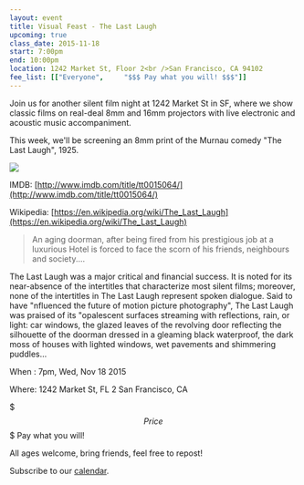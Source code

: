 ```yaml
---
layout: event
title: Visual Feast - The Last Laugh
upcoming: true
class_date: 2015-11-18
start: 7:00pm
end: 10:00pm
location: 1242 Market St, Floor 2<br />San Francisco, CA 94102
fee_list: [["Everyone", 	"$$$ Pay what you will! $$$"]]
---
```


Join us for another silent film night at 1242 Market St in SF, where we show classic films on real-deal 8mm and 16mm projectors with live electronic and acoustic music accompaniment.

This week, we'll be screening an 8mm print of the Murnau comedy "The Last Laugh", 1925.

![](https://upload.wikimedia.org/wikipedia/en/0/0c/Lastlaughposter.jpg)

IMDB: [http://www.imdb.com/title/tt0015064/](http://www.imdb.com/title/tt0015064/)

Wikipedia: [https://en.wikipedia.org/wiki/The_Last_Laugh](https://en.wikipedia.org/wiki/The_Last_Laugh)

> An aging doorman, after being fired from his prestigious job at a luxurious Hotel is forced to face the scorn of his friends, neighbours and society....

The Last Laugh was a major critical and financial success.  It is noted for its near-absence of the intertitles that characterize most silent films; moreover, none of the intertitles in The Last Laugh represent spoken dialogue. Said to have "nfluenced the future of motion picture photography", The Last Laugh was praised of its "opalescent surfaces streaming with reflections, rain, or light: car windows, the glazed leaves of the revolving door reflecting the silhouette of the doorman dressed in a gleaming black waterproof, the dark moss of houses with lighted windows, wet pavements and shimmering puddles...

When :
7pm, Wed, Nov 18 2015

Where:
1242 Market St, FL 2 San Francisco, CA

$$$ Price $$$
Pay what you will!

All ages welcome, bring friends, feel free to repost!


Subscribe to our [calendar](https://calendar.google.com/calendar/embed?src=gip0jbfv4sf08fb1rq14moicnc%40group.calendar.google.com&ctz=America/Los_Angeles).
